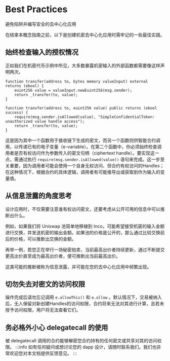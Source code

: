 
# Best Practices
避免陷阱并编写安全的去中心化应用

在结束本概念指南之前，以下是创建机密去中心化应用时需牢记的一些最佳实践。

## 始终检查输入的授权情况
正如我们在机密代币示例中所见，大多数暴露机密输入的外部函数都需要像这样声明两次。
```solidity
function transfer(address to, bytes memory valueInput) external returns (ebool) {
    euint256 value = valueInput.newEuint256(msg.sender);
    return _transfer(to, value);
}

function transfer(address to, euint256 value) public returns (ebool success) {
    require(msg.sender.isAllowed(value), "SimpleConfidentialToken: unauthorized value handle access");
    return _transfer(to, value);
}
```
这是因为其中一个函数用于接收链下生成的密文，而另一个函数则供智能合约调用，以传递已有的电子变量（e-variable）。在第二个函数中，你必须始终检查调用者是否有权访问作为参数传入的密文句柄（ciphertext handle）。要实现这一点，需通过执行 `require(msg.sender.isAllowed(value))` 语句来完成。这一步至关重要，因为调用者可能会使用一个自身无权访问、但合约有权访问的Handles；在这种情况下，根据合约的具体逻辑，调用者有可能推导出或获取到作为输入的变量值。

## 从信息泄露的角度思考
设计应用时，不仅需要注意谁有权访问密文，还要考虑从公开可用的信息中可以推断出什么。

例如，如果我们将 Uniswap 池简单地移植到 Inco，可能希望接受机密的输入金额进行交换，并发送机密的输出金额。如果池的价格是公开的，那么通过比较交换前后的价格，可以推断出交换的金额。

再举一例，若您正在举行一场秘密拍卖，当前最高出价者持续更新，通过不断提交更高出价直至成为最高出价者，便可推断出当前最高出价。

这类可能的推断被称为信息泄露，并可能在您的去中心化应用中频繁出现。

## 切勿失去对密文的访问权限
操作完成后请勿忘记调用 `e.allowThis()` 和 `e.allow` 。默认情况下，交易被纳入后，无人保留对新创建Handles的访问权限，合约将来无法对其进行计算，且若未授予访问权限，用户将无法查看它们。

## 务必格外小心 delegatecall 的使用
被 delegatecall 调用的合约能够解密您合约持有的任何密文或共享对其的访问权限。
:::info
如有任何疑问或想讨论您的 dapp 设计，请随时联系我们。我们也非常欢迎您对本文档提供反馈意见。
:::